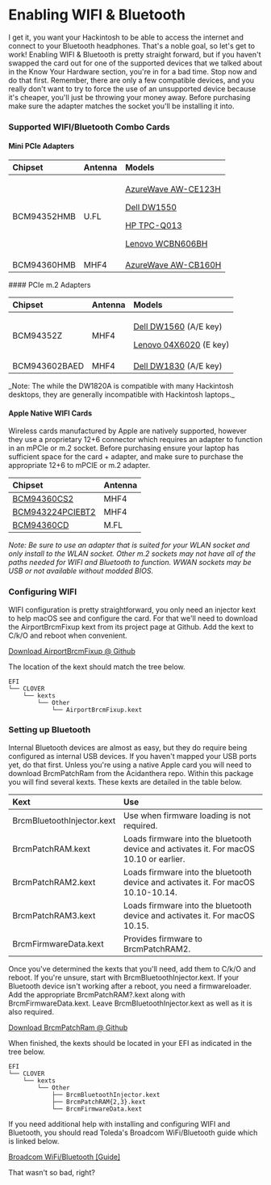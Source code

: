 # Enabling WIFI & Bluetooth

I get it, you want your Hackintosh to be able to access the internet and connect to your Bluetooth headphones.  That's a noble goal, so let's get to work!  Enabling WIFI & Bluetooth is pretty straight forward, but if you haven't swapped the card out for one of the supported devices that we talked about in the Know Your Hardware section, you're in for a bad time.  Stop now and do that first.  Remember, there are only a few compatible devices, and you really don't want to try to force the use of an unsupported device because it's cheaper, you'll just be throwing your money away.  Before purchasing make sure the adapter matches the socket you'll be installing it into.

### Supported WIFI/Bluetooth Combo Cards

#### Mini PCIe Adapters

<table>
  <thead>
    <tr>
      <th style="text-align:left">Chipset</th>
      <th style="text-align:left">Antenna</th>
      <th style="text-align:left">Models</th>
    </tr>
  </thead>
  <tbody>
    <tr>
      <td style="text-align:left">BCM94352HMB</td>
      <td style="text-align:left">U.FL</td>
      <td style="text-align:left">
        <p><a href="https://wikidevi.com/wiki/AzureWave_AW-CE123H">AzureWave AW-CE123H</a>
        </p>
        <p><a href="https://wikidevi.com/wiki/Dell_Wireless_1550_(DW1550)">Dell DW1550</a>
        </p>
        <p><a href="https://wikidevi.com/wiki/HP_TPC-Q013">HP TPC-Q013</a>
        </p>
        <p><a href="https://wikidevi.com/wiki/Lite-On_WCBN606BH_(Lenovo)">Lenovo WCBN606BH</a>
        </p>
      </td>
    </tr>
    <tr>
      <td style="text-align:left">BCM94360HMB</td>
      <td style="text-align:left">MHF4</td>
      <td style="text-align:left"><a href="https://wikidevi.com/wiki/AzureWave_AW-CB160H">AzureWave AW-CB160H</a>
      </td>
    </tr>
  </tbody>
</table>#### PCIe m.2 Adapters

<table>
  <thead>
    <tr>
      <th style="text-align:left">Chipset</th>
      <th style="text-align:left">Antenna</th>
      <th style="text-align:left">Models</th>
    </tr>
  </thead>
  <tbody>
    <tr>
      <td style="text-align:left">BCM94352Z</td>
      <td style="text-align:left">MHF4</td>
      <td style="text-align:left">
        <p><a href="https://wikidevi.com/wiki/Dell_Wireless_1560_(DW1560)">Dell DW1560</a> (A/E
          key)</p>
        <p><a href="https://wikidevi.com/wiki/Broadcom_BCM94352Z">Lenovo 04X6020</a> (E
          key)</p>
      </td>
    </tr>
    <tr>
      <td style="text-align:left">BCM943602BAED</td>
      <td style="text-align:left">MHF4</td>
      <td style="text-align:left"><a href="https://wikidevi.com/wiki/Dell_Wireless_1830_(DW1830)">Dell DW1830</a> (A/E
        key)</td>
    </tr>
  </tbody>
</table>_Note: The while the DW1820A is compatible with many Hackintosh desktops, they are generally incompatible with Hackintosh laptops._  


#### Apple Native WIFI Cards

Wireless cards manufactured by Apple are natively supported, however they use a proprietary 12+6 connector which requires an adapter to function in an mPCIe or m.2 socket.  Before purchasing ensure your laptop has sufficient space for the card + adapter, and make sure to purchase the appropriate 12+6 to mPCIE or m.2 adapter.

| Chipset | Antenna |
| :--- | :--- |
| [BCM94360CS2](https://wikidevi.com/wiki/Broadcom_BCM94360CS2) | MHF4 |
| [BCM943224PCIEBT2](https://wikidevi.com/wiki/Broadcom_BCM943224PCIEBT2) | MHF4 |
| [BCM94360CD](https://wikidevi.com/wiki/Broadcom_BCM94360CD) | M.FL |

_Note: Be sure to use an adapter that is suited for your WLAN socket and only install to the WLAN socket.  Other m.2 sockets may not have all of the paths needed for WIFI and Bluetooth to function.  WWAN sockets may be USB or not available without modded BIOS._

### Configuring WIFI

WIFI configuration is pretty straightforward, you only need an injector kext to help macOS see and configure the card.  For that we'll need to download the AirportBrcmFixup kext from its project page at Github.  Add the kext to C/k/O and reboot when convenient.

[Download AirportBrcmFixup @ Github](https://github.com/acidanthera/AirportBrcmFixup)

The location of the kext should match the tree below.

```text
EFI
└── CLOVER
    └── kexts
        └── Other
            └── AirportBrcmFixup.kext
```

### Setting up Bluetooth

Internal Bluetooth devices are almost as easy, but they do require being configured as internal USB devices.  If you haven't mapped your USB ports yet, do that first.  Unless you're using a native Apple card you will need to download BrcmPatchRam from the Acidanthera repo.  Within this package you will find several kexts.  These kexts are detailed in the table below.

| Kext | Use |
| :--- | :--- |
| BrcmBluetoothInjector.kext | Use when firmware loading is not required. |
| BrcmPatchRAM.kext | Loads firmware into the bluetooth device and activates it.  For macOS 10.10 or earlier. |
| BrcmPatchRAM2.kext | Loads firmware into the bluetooth device and activates it.  For macOS 10.10-10.14. |
| BrcmPatchRAM3.kext | Loads firmware into the bluetooth device and activates it.  For macOS 10.15. |
| BrcmFirmwareData.kext | Provides firmware to BrcmPatchRAM2. |

Once you've determined the kexts that you'll need, add them to C/k/O and reboot.  If you're unsure, start with BrcmBluetoothInjector.kext.  If your Bluetooth device isn't working after a reboot, you need a firmwareloader.  Add the appropriate BrcmPatchRAM?.kext along with BrcmFirmwareData.kext.  Leave BrcmBluetoothInjector.kext as well as it is also required. 

[Download BrcmPatchRam @ Github](https://github.com/acidanthera/BrcmPatchRAM)

When finished, the kexts should be located in your EFI as indicated in the tree below.

```text
EFI
└── CLOVER
    └── kexts
        └── Other
            ├── BrcmBluetoothInjector.kext
            ├── BrcmPatchRAM{2,3}.kext
            └── BrcmFirmwareData.kext
```

If you need additional help with installing and configuring WIFI and Bluetooth, you should read Toleda's Broadcom WiFi/Bluetooth guide which is linked below.

[Broadcom WiFi/Bluetooth \[Guide\]](https://www.tonymacx86.com/threads/broadcom-wifi-bluetooth-guide.242423/)

That wasn't so bad, right?







